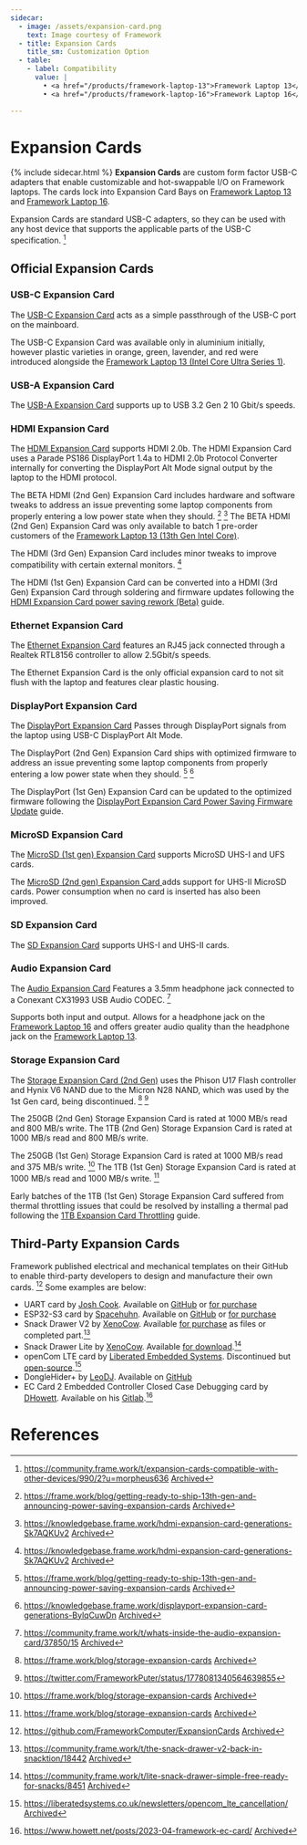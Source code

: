 ```yaml
---
sidecar:
  - image: /assets/expansion-card.png
    text: Image courtesy of Framework
  - title: Expansion Cards
    title_sm: Customization Option
  - table:
    - label: Compatibility
      value: |
        • <a href="/products/framework-laptop-13">Framework Laptop 13</a>
        • <a href="/products/framework-laptop-16">Framework Laptop 16</a>

---
```

# Expansion Cards
{% include sidecar.html %}
**Expansion Cards** are custom form factor USB-C adapters that enable customizable and hot-swappable I/O on Framework laptops. The cards lock into Expansion Card Bays on [Framework Laptop 13](/framework-laptop-13) and [Framework Laptop 16](/framework-laptop-16).

Expansion Cards are standard USB-C adapters, so they can be used with any host device that supports the applicable parts of the USB-C specification. [^1]

## Official Expansion Cards

### USB-C Expansion Card

The [USB-C Expansion Card](https://frame.work/products/usb-c-expansion-card) acts as a simple passthrough of the USB-C port on the mainboard.

The USB-C Expansion Card was available only in aluminium initially, however plastic varieties in orange, green, lavender, and red were introduced alongside the [Framework Laptop 13 (Intel Core Ultra Series 1)](/framework-laptop-13/core-ultra-1).

### USB-A Expansion Card

The [USB-A Expansion Card](https://frame.work/products/usb-a-expansion-card) supports up to USB 3.2 Gen 2 10 Gbit/s speeds.

### HDMI Expansion Card

The [HDMI Expansion Card](https://frame.work/products/hdmi-expansion-card-3rd-gen) supports HDMI 2.0b. The HDMI Expansion Card uses a Parade PS186 DisplayPort 1.4a to HDMI 2.0b Protocol Converter internally for converting the DisplayPort Alt Mode signal output by the laptop to the HDMI protocol.

The BETA HDMI (2nd Gen) Expansion Card includes hardware and software tweaks to address an issue preventing some laptop components from properly entering a low power state when they should. [^7] [^9] The BETA HDMI (2nd Gen) Expansion Card was only available to batch 1 pre-order customers of the [Framework Laptop 13 (13th Gen Intel Core)](/framework-laptop-13/13th-gen).

The HDMI (3rd Gen) Expansion Card includes minor tweaks to improve compatibility with certain external monitors. [^9]

The HDMI (1st Gen) Expansion Card can be converted into a HDMI (3rd Gen) Expansion Card through soldering and firmware updates following the [HDMI Expansion Card power saving rework (Beta)](https://guides.frame.work/Guide/HDMI+Expansion+Card+power+saving+rework+(Beta)/193?lang=en) guide.

### Ethernet Expansion Card

The [Ethernet Expansion Card](https://frame.work/products/ethernet-expansion-card) features an RJ45 jack connected through a Realtek RTL8156 controller to allow 2.5Gbit/s speeds.

The Ethernet Expansion Card is the only official expansion card to not sit flush with the laptop and features clear plastic housing.

### DisplayPort Expansion Card

The [DisplayPort Expansion Card](https://frame.work/products/displayport-2nd-gen-expansion-card) Passes through DisplayPort signals from the laptop using USB-C DisplayPort Alt Mode.

The DisplayPort (2nd Gen) Expansion Card ships with optimized firmware to address an issue preventing some laptop components from properly entering a low power state when they should. [^7] [^8]

The DisplayPort (1st Gen) Expansion Card can be updated to the optimized firmware following the [DisplayPort Expansion Card Power Saving Firmware Update](https://guides.frame.work/Guide/DisplayPort+Expansion+Card+Power+Saving+Firmware+Update/194?lang=en) guide.

### MicroSD Expansion Card

The [MicroSD \(1st gen\) Expansion Card](https://frame.work/products/microsd-expansion-card) supports MicroSD UHS-I and UFS cards.

The [MicroSD \(2nd gen\) Expansion Card ](https://frame.work/products/microsd-2nd-gen-expansion-card) adds support for UHS-II MicroSD cards. Power consumption when no card is inserted has also been improved.

### SD Expansion Card

The [SD Expansion Card](https://frame.work/products/sd-expansion-card) supports UHS-I and UHS-II cards.

### Audio Expansion Card

The [Audio Expansion Card](https://frame.work/products/audio-expansion-card) Features a 3.5mm headphone jack connected to a Conexant CX31993 USB Audio CODEC. [^6]

Supports both input and output. Allows for a headphone jack on the [Framework Laptop 16](/framework-laptop-16) and offers greater audio quality than the headphone jack on the [Framework Laptop 13](/framework-laptop-13).

### Storage Expansion Card

The [Storage Expansion Card (2nd Gen)](https://frame.work/products/storage-expansion-card-2nd-gen) uses the Phison U17 Flash controller and Hynix V6 NAND due to the Micron N28 NAND, which was used by the 1st Gen card, being discontinued. [^10] [^11] 

The 250GB (2nd Gen) Storage Expansion Card is rated at 1000 MB/s read and 800 MB/s write. The 1TB (2nd Gen) Storage Expansion Card is rated at 1000 MB/s read and 800 MB/s write.

The 250GB (1st Gen) Storage Expansion Card is rated at 1000 MB/s read and 375 MB/s write. [^10] The 1TB (1st Gen) Storage Expansion Card is rated at 1000 MB/s read and 1000 MB/s write. [^10]

Early batches of the 1TB (1st Gen) Storage Expansion Card suffered from thermal throttling issues that could be resolved by installing a thermal pad following the [1TB Expansion Card Throttling](https://guides.frame.work/Guide/1TB+Expansion+Card+Throttling/105) guide.


## Third-Party Expansion Cards
Framework published electrical and mechanical templates on their GitHub to enable third-party developers to design and manufacture their own cards. [^2] Some examples are below:

- UART card by [Josh Cook](https://community.frame.work/u/josh_cook/). Available on [GitHub](https://github.com/jyancat/UART-Expansion-Card) or [for purchase](https://lectronz.com/products/uart-expansion-card)
- ESP32-S3 card by [Spacehuhn](https://www.youtube.com/watch?v=IML9c_MsyQU). Available on [GitHub](https://github.com/SpacehuhnTech/framework) or [for purchase](https://spacehuhn.store/products/framework-esp32-s3-expansion-card)
- Snack Drawer V2 by [XenoCow](https://community.frame.work/u/XenoCow). Available [for purchase](https://layers3d.square.site/) as files or completed part.[^3]
- Snack Drawer Lite by [XenoCow](https://community.frame.work/u/XenoCow). Available [for download](https://drive.protonmail.com/urls/W2XVGGM1R8#evo86FpGID76).[^4]
- openCom LTE card by [Liberated Embedded Systems](https://liberatedsystems.co.uk). Discontinued but [open-source](https://git.liberatedsystems.co.uk/jacob.eva/opencom-lte).[^5]
- DongleHider+ by [LeoDJ](https://github.com/LeoDJ). Available on [GitHub](https://github.com/LeoDJ/FW-EC-DongleHiderPlus)
- EC Card 2 Embedded Controller Closed Case Debugging card by [DHowett](https://github.com/dhowett). Available on his [Gitlab](https://gitlab.howett.net/DHowett/framework-ec-debug-card).[^13]

# References
[^1]: <https://community.frame.work/t/expansion-cards-compatible-with-other-devices/990/2?u=morpheus636> [Archived](http://web.archive.org/web/20250114044406/https://community.frame.work/t/expansion-cards-compatible-with-other-devices/990/2?u=morpheus636) 
[^2]: <https://github.com/FrameworkComputer/ExpansionCards> [Archived](http://web.archive.org/web/20250114032422/https://github.com/FrameworkComputer/ExpansionCards) 
[^3]: <https://community.frame.work/t/the-snack-drawer-v2-back-in-snacktion/18442> [Archived](http://web.archive.org/web/20250110172850/https://community.frame.work/t/the-snack-drawer-v2-back-in-snacktion/18442) 
[^4]: <https://community.frame.work/t/lite-snack-drawer-simple-free-ready-for-snacks/8451> [Archived](https://web.archive.org/web/20250114032837/https://community.frame.work/t/lite-snack-drawer-simple-free-ready-for-snacks/8451) 
[^5]: <https://liberatedsystems.co.uk/newsletters/opencom_lte_cancellation/> [Archived](https://web.archive.org/web/20250114050547/https://liberatedsystems.co.uk/newsletters/opencom_lte_cancellation/) 
[^6]: <https://community.frame.work/t/whats-inside-the-audio-expansion-card/37850/15> [Archived](http://web.archive.org/web/20250110053906/https://community.frame.work/t/whats-inside-the-audio-expansion-card/37850/15) 
[^7]: <https://frame.work/blog/getting-ready-to-ship-13th-gen-and-announcing-power-saving-expansion-cards> [Archived](http://web.archive.org/web/20250114033918/https://frame.work/blog/getting-ready-to-ship-13th-gen-and-announcing-power-saving-expansion-cards) 
[^8]: <https://knowledgebase.frame.work/displayport-expansion-card-generations-BylqCuwDn> [Archived](http://web.archive.org/web/20250110053953/https://knowledgebase.frame.work/displayport-expansion-card-generations-BylqCuwDn) 
[^9]: <https://knowledgebase.frame.work/hdmi-expansion-card-generations-Sk7AQKUv2> [Archived](https://web.archive.org/web/20250114051834/https://knowledgebase.frame.work/hdmi-expansion-card-generations-Sk7AQKUv2) 
[^10]: <https://frame.work/blog/storage-expansion-cards> [Archived](http://web.archive.org/web/20250114034719/https://frame.work/blog/storage-expansion-cards) 
[^11]: <https://twitter.com/FrameworkPuter/status/1778081340564639855>
[^12]: <https://frame.work/blog/introducing-the-new-framework-laptop-13-with-intel-core-ultra-series-1-processors> [Archived](http://web.archive.org/web/20250114032925/https://frame.work/blog/introducing-the-new-framework-laptop-13-with-intel-core-ultra-series-1-processors) 
[^13]: <https://www.howett.net/posts/2023-04-framework-ec-card/> [Archived](http://web.archive.org/web/20240910172919/https://www.howett.net/posts/2023-04-framework-ec-card/) 
